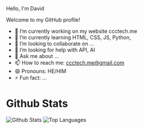  Hello, I'm David



Welcome to my GitHub profile!

- 🔭 I’m currently working on my website ccctech.me
- 🌱 I’m currently learning HTML, CSS, JS, Python,
- 👯 I’m looking to collaborate on ...
- 🤔 I’m looking for help with API, AI
- 💬 Ask me about ...
- 📫 How to reach me: ccctech.me@gmail.com
- 😄 Pronouns: HE/HIM
- ⚡ Fun fact: ...

# Github Stats
![Github Stats](https://github-readme-stats.vercel.app/api?username=Davdadev&count_private=true&show_icons=true&include_all_commits=true&hide_border=true&count_private=true&theme=gotham)
![Top Languages](https://github-readme-stats.vercel.app/api/top-langs/?username=&shDavdadevow_icons=true&include_all_commits=true&hide_border=true&count_private=true&theme=gotham&langs_count=10)
